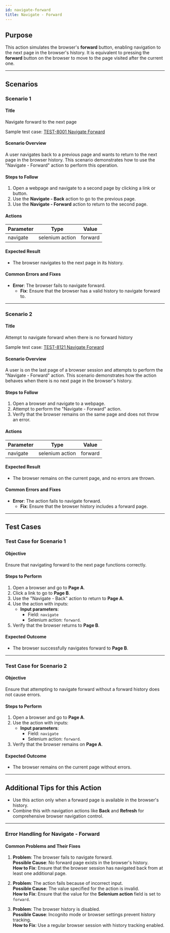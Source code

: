 ```yaml
---
id: navigate-forward
title: Navigate - Forward
---
```


## Purpose
This action simulates the browser's **forward** button, enabling navigation to the next page in the browser's history. It is equivalent to pressing the **forward** button on the browser to move to the page visited after the current one.

---

## Scenarios

### Scenario 1

#### Title
Navigate forward to the next page 

Sample test case: [TEST-8001 Navigate Forward](https://zeuz.zeuz.ai/Home/ManageTestCases/Edit/TEST-8001/)

#### Scenario Overview
A user navigates back to a previous page and wants to return to the next page in the browser history. This scenario demonstrates how to use the "Navigate - Forward" action to perform this operation.

#### Steps to Follow
1. Open a webpage and navigate to a second page by clicking a link or button.
2. Use the **Navigate - Back** action to go to the previous page.
3. Use the **Navigate - Forward** action to return to the second page.

#### Actions

| Parameter    | Type             | Value      |
|--------------|------------------|------------|
| navigate     | selenium action  | forward    |

#### Expected Result
- The browser navigates to the next page in its history.

#### Common Errors and Fixes
- **Error**: The browser fails to navigate forward.
  - **Fix**: Ensure that the browser has a valid history to navigate forward to.

---

### Scenario 2

#### Title
Attempt to navigate forward when there is no forward history  

Sample test case: [TEST-8121 Navigate Forward](https://zeuz.zeuz.ai/Home/ManageTestCases/Edit/TEST-8121/)

#### Scenario Overview
A user is on the last page of a browser session and attempts to perform the "Navigate - Forward" action. This scenario demonstrates how the action behaves when there is no next page in the browser's history.

#### Steps to Follow
1. Open a browser and navigate to a webpage.
2. Attempt to perform the "Navigate - Forward" action.
3. Verify that the browser remains on the same page and does not throw an error.

#### Actions

| Parameter     | Type            | Value     |
|---------------|-----------------|-----------|
| navigate      | selenium action | forward   |

#### Expected Result
- The browser remains on the current page, and no errors are thrown.

#### Common Errors and Fixes
- **Error**: The action fails to navigate forward.
  - **Fix**: Ensure that the browser history includes a forward page.

---

## Test Cases

### Test Case for Scenario 1

#### Objective
Ensure that navigating forward to the next page functions correctly.

#### Steps to Perform
1. Open a browser and go to **Page A**.
2. Click a link to go to **Page B**.
3. Use the "Navigate - Back" action to return to **Page A**.
4. Use the action with inputs:
   - **Input parameters**:
     - Field: `navigate`
     - Selenium action: `forward`.
5. Verify that the browser returns to **Page B**.

#### Expected Outcome
- The browser successfully navigates forward to **Page B**.

---

### Test Case for Scenario 2

#### Objective
Ensure that attempting to navigate forward without a forward history does not cause errors.

#### Steps to Perform
1. Open a browser and go to **Page A**.
2. Use the action with inputs:
   - **Input parameters**:
     - Field: `navigate`
     - Selenium action: `forward`.
3. Verify that the browser remains on **Page A**.

#### Expected Outcome
- The browser remains on the current page without errors.

---

## Additional Tips for this Action
- Use this action only when a forward page is available in the browser's history.
- Combine this with navigation actions like **Back** and **Refresh** for comprehensive browser navigation control.

---

### Error Handling for Navigate - Forward

#### Common Problems and Their Fixes
1. **Problem**: The browser fails to navigate forward.  
   **Possible Cause**: No forward page exists in the browser's history.  
   **How to Fix**: Ensure that the browser session has navigated back from at least one additional page.

2. **Problem**: The action fails because of incorrect input.  
   **Possible Cause**: The value specified for the action is invalid.  
   **How to Fix**: Ensure that the value for the **Selenium action** field is set to `forward`.

3. **Problem**: The browser history is disabled.  
   **Possible Cause**: Incognito mode or browser settings prevent history tracking.  
   **How to Fix**: Use a regular browser session with history tracking enabled.